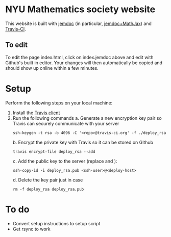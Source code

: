 # NYU Mathematics society website

This website is built with [jemdoc](http://jemdoc.jaboc.net/) (in particular, 
[jemdoc+MathJax](http://www.mit.edu/~wsshin/jemdoc+mathjax.html)) and 
[Travis-CI](https://travis-ci.org/).

## To edit

To edit the page index.html, click on index.jemdoc above and edit with Github's 
built in editor. Your changes will then automatically be copied and should show 
up online within a few minutes.

# Setup

Perform the following steps on your local machine:

1. Install the [Travis client](https://github.com/travis-ci/travis.rb#readme)
2. Run the following commands
	a. Generate a new encryption key pair so Travis can securely 
	communicate with your server
	```
	ssh-keygen -t rsa -b 4096 -C '<repo>@travis-ci.org' -f ./deploy_rsa
	```
	b. Encrypt the private key with Travis so it can be stored on Github
	```
	travis encrypt-file deploy_rsa --add
	```
	c. Add the public key to the server (replace <ssh-user> and 
	<deploy-host>):
	```
	ssh-copy-id -i deploy_rsa.pub <ssh-user>@<deploy-host>
	```
	d. Delete the key pair just in case
	```
	rm -f deploy_rsa deploy_rsa.pub
	```

# To do

- Convert setup instructions to setup script
- Get rsync to work

